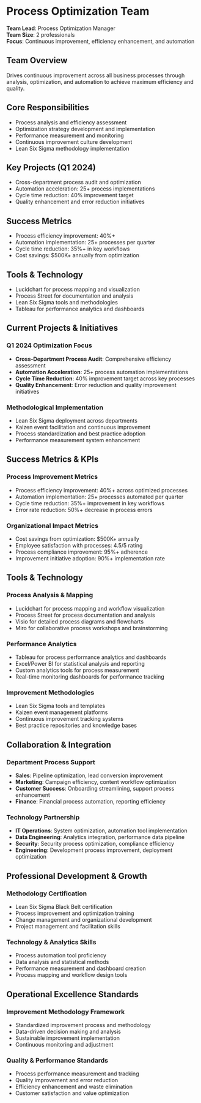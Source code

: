 # Process Optimization Team

**Team Lead**: Process Optimization Manager  
**Team Size**: 2 professionals  
**Focus**: Continuous improvement, efficiency enhancement, and automation  

## Team Overview
Drives continuous improvement across all business processes through analysis, optimization, and automation to achieve maximum efficiency and quality.

## Core Responsibilities
- Process analysis and efficiency assessment
- Optimization strategy development and implementation
- Performance measurement and monitoring
- Continuous improvement culture development
- Lean Six Sigma methodology implementation

## Key Projects (Q1 2024)
- Cross-department process audit and optimization
- Automation acceleration: 25+ process implementations
- Cycle time reduction: 40% improvement target
- Quality enhancement and error reduction initiatives

## Success Metrics
- Process efficiency improvement: 40%+
- Automation implementation: 25+ processes per quarter
- Cycle time reduction: 35%+ in key workflows
- Cost savings: $500K+ annually from optimization

## Tools & Technology
- Lucidchart for process mapping and visualization
- Process Street for documentation and analysis
- Lean Six Sigma tools and methodologies
- Tableau for performance analytics and dashboards

## Current Projects & Initiatives

### **Q1 2024 Optimization Focus**
- **Cross-Department Process Audit**: Comprehensive efficiency assessment
- **Automation Acceleration**: 25+ process automation implementations
- **Cycle Time Reduction**: 40% improvement target across key processes
- **Quality Enhancement**: Error reduction and quality improvement initiatives

### **Methodological Implementation**
- Lean Six Sigma deployment across departments
- Kaizen event facilitation and continuous improvement
- Process standardization and best practice adoption
- Performance measurement system enhancement

## Success Metrics & KPIs

### **Process Improvement Metrics**
- Process efficiency improvement: 40%+ across optimized processes
- Automation implementation: 25+ processes automated per quarter
- Cycle time reduction: 35%+ improvement in key workflows
- Error rate reduction: 50%+ decrease in process errors

### **Organizational Impact Metrics**
- Cost savings from optimization: $500K+ annually
- Employee satisfaction with processes: 4.5/5 rating
- Process compliance improvement: 95%+ adherence
- Improvement initiative adoption: 90%+ implementation rate

## Tools & Technology

### **Process Analysis & Mapping**
- Lucidchart for process mapping and workflow visualization
- Process Street for process documentation and analysis
- Visio for detailed process diagrams and flowcharts
- Miro for collaborative process workshops and brainstorming

### **Performance Analytics**
- Tableau for process performance analytics and dashboards
- Excel/Power BI for statistical analysis and reporting
- Custom analytics tools for process measurement
- Real-time monitoring dashboards for performance tracking

### **Improvement Methodologies**
- Lean Six Sigma tools and templates
- Kaizen event management platforms
- Continuous improvement tracking systems
- Best practice repositories and knowledge bases

## Collaboration & Integration

### **Department Process Support**
- **Sales**: Pipeline optimization, lead conversion improvement
- **Marketing**: Campaign efficiency, content workflow optimization
- **Customer Success**: Onboarding streamlining, support process enhancement
- **Finance**: Financial process automation, reporting efficiency

### **Technology Partnership**
- **IT Operations**: System optimization, automation tool implementation
- **Data Engineering**: Analytics integration, performance data pipeline
- **Security**: Security process optimization, compliance efficiency
- **Engineering**: Development process improvement, deployment optimization

## Professional Development & Growth

### **Methodology Certification**
- Lean Six Sigma Black Belt certification
- Process improvement and optimization training
- Change management and organizational development
- Project management and facilitation skills

### **Technology & Analytics Skills**
- Process automation tool proficiency
- Data analysis and statistical methods
- Performance measurement and dashboard creation
- Process mapping and workflow design tools

## Operational Excellence Standards

### **Improvement Methodology Framework**
- Standardized improvement process and methodology
- Data-driven decision making and analysis
- Sustainable improvement implementation
- Continuous monitoring and adjustment

### **Quality & Performance Standards**
- Process performance measurement and tracking
- Quality improvement and error reduction
- Efficiency enhancement and waste elimination
- Customer satisfaction and value optimization 